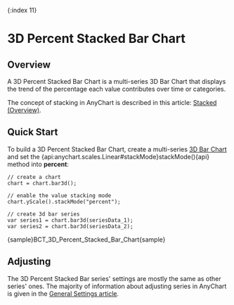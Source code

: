 {:index 11}
# 3D Percent Stacked Bar Chart

## Overview

A 3D Percent Stacked Bar Chart is a multi-series 3D Bar Chart that displays the trend of the percentage each value contributes over time or categories.

The concept of stacking in AnyChart is described in this article: [Stacked (Overview)](../Overview).

## Quick Start

To build a 3D Percent Stacked Bar Chart, create a multi-series [3D Bar Chart](../../3D/Bar_Chart) and set the {api:anychart.scales.Linear#stackMode}stackMode(){api} method into **percent**:

```
// create a chart
chart = chart.bar3d();

// enable the value stacking mode
chart.yScale().stackMode("percent");

// create 3d bar series
var series1 = chart.bar3d(seriesData_1);
var series2 = chart.bar3d(seriesData_2);
```

{sample}BCT\_3D\_Percent\_Stacked\_Bar\_Chart{sample}

## Adjusting

The 3D Percent Stacked Bar series' settings are mostly the same as other series' ones. The majority of information about adjusting series in AnyChart is given in the [General Settings article](../../General_Settings).